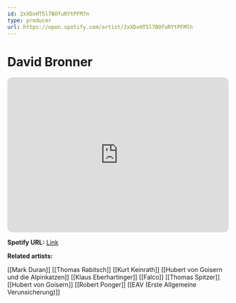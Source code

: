 ```yaml
---
id: 2xXDxHT5l7BOfuRYtPFM7n
type: producer
url: https://open.spotify.com/artist/2xXDxHT5l7BOfuRYtPFM7n
---
```

# David Bronner

<iframe style="border-radius:12px" src="https://open.spotify.com/embed/artist/2xXDxHT5l7BOfuRYtPFM7n" width="100%" height="352" frameBorder="0" allowfullscreen="" allow="autoplay; clipboard-write; encrypted-media; fullscreen; picture-in-picture" loading="lazy"></iframe>

**Spotify URL:** [Link](https://open.spotify.com/artist/2xXDxHT5l7BOfuRYtPFM7n)

**Related artists:**

[[Mark Duran]]
[[Thomas Rabitsch]]
[[Kurt Keinrath]]
[[Hubert von Goisern und die Alpinkatzen]]
[[Klaus Eberhartinger]]
[[Falco]]
[[Thomas Spitzer]]
[[Hubert von Goisern]]
[[Robert Ponger]]
[[EAV (Erste Allgemeine Verunsicherung)]]
